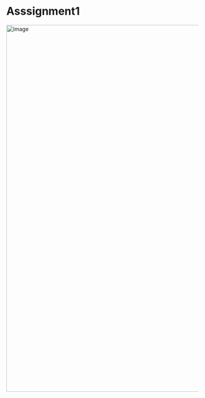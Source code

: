 # Asssignment1
<img width="960" alt="image" src="https://user-images.githubusercontent.com/96379277/215879587-c732fa3b-7d94-4259-ace9-e499cac1cf4f.png">
